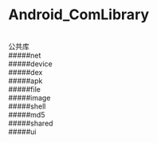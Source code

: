 # Android_ComLibrary
<br>公共库
<br>#####net
<br>#####device
<br>#####dex
<br>#####apk
<br>#####file
<br>#####image
<br>#####shell
<br>#####md5
<br>#####shared
<br>#####ui
